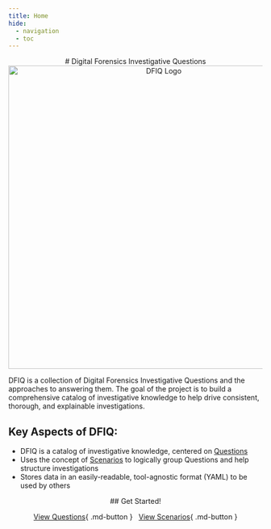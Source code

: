 ```yaml
---
title: Home
hide:
  - navigation
  - toc
---
```


<center>
# Digital Forensics Investigative Questions
<img src="assets/dfiq-blue.png" alt="DFIQ Logo" width=600>
</center>

DFIQ is a collection of Digital Forensics Investigative Questions and the approaches to answering them.
The goal of the project is to build a comprehensive catalog of investigative knowledge to help drive 
consistent, thorough, and explainable investigations.

## Key Aspects of DFIQ:

* DFIQ is a catalog of investigative knowledge, centered on [Questions](/questions)
* Uses the concept of [Scenarios](/scenarios) to logically group Questions and help structure investigations
* Stores data in an easily-readable, tool-agnostic format (YAML) to be used by others

<center>
## Get Started!

[View Questions](/questions){ .md-button } &nbsp; [View Scenarios](/scenarios){ .md-button }
</center>